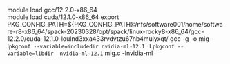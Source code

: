 module load gcc/12.2.0-x86_64  
module load cuda/12.1.0-x86_64 
export PKG_CONFIG_PATH=${PKG_CONFIG_PATH}:/nfs/software001/home/software-r8-x86_64/spack-20230328/opt/spack/linux-rocky8-x86_64/gcc-12.2.0/cuda-12.1.0-loulnd3xxa433rvdvtzu67nb4muiyxqt/
gcc -g -o mig -I`pkgconf --variable=includedir nvidia-ml-12.1` -L`pkgconf --variable=libdir  nvidia-ml-12.1` mig.c  -lnvidia-ml
